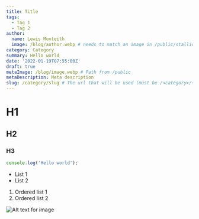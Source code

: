 ```yaml
---
title: Title
tags:
  - Tag 1
  - Tag 2
author:
  name: Lewis Monteith
  image: /blog/author.webp # needs to match an image in /public/stallions/
category: Category
summary: Hello world
date: '2022-01-19T07:55:00Z'
draft: true
metaImage: /blog/image.webp # Path from /public
metaDescription: Meta description
slug: /category/slug # The url that will be used (must be /<category>/<slug>)
---
```


# H1

## H2

### H3

```javascript
console.log('Hello world');
```

- List 1
- List 2

1. Ordered list 1
2. Ordered list 2

![Alt text for image](/blog/<path_to_image>.webp)
